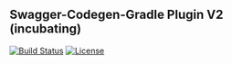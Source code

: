 ## Swagger-Codegen-Gradle Plugin V2 (incubating)

[![Build Status](https://travis-ci.org/otrosien/swagger-codegen-gradle-plugin.svg?branch=master)](https://travis-ci.org/otrosien/swagger-codegen-gradle-plugin)
[![License](https://img.shields.io/hexpm/l/plug.svg)](https://raw.githubusercontent.com/otrosien/swagger-codegen-gradle-plugin/master/LICENSE)

